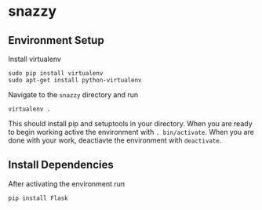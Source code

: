 # snazzy

## Environment Setup

Install virtualenv

```
sudo pip install virtualenv
sudo apt-get install python-virtualenv
```

Navigate to the `snazzy` directory and run

```
virtualenv .
```

This should install pip and setuptools in your directory. When you are 
ready to begin working active the environment with `. bin/activate`.
When you are done with your work, deactiavte the environment with
`deactivate`.

## Install Dependencies

After activating the environment run

```
pip install Flask
```
